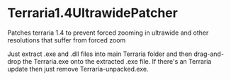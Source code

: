 # Terraria1.4UltrawidePatcher
Patches terraria 1.4 to prevent forced zooming in ultrawide and other resolutions that suffer from forced zoom

Just extract .exe and .dll files into main Terraria folder and then drag-and-drop the Terraria.exe onto the extracted .exe file.
If there's an Terraria update then just remove Terraria-unpacked.exe.
